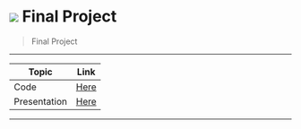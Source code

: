 # ![](https://ga-dash.s3.amazonaws.com/production/assets/logo-9f88ae6c9c3871690e33280fcf557f33.png) Final Project

> Final Project

---


| Topic | Link |
| --- | --- |
| Code  | [Here](./FinalProject.ipynb) |
| Presentation| [Here](https://www.emaze.com/@AOFRWRIOQ/) |


---

